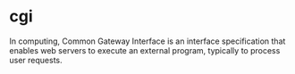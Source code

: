 # cgi
In computing, Common Gateway Interface is an interface specification that enables web servers to execute an external program, typically to process user requests.
